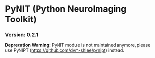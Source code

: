 # PyNIT (Python NeuroImaging Toolkit)
### Version: 0.2.1

**Deprecation Warning:** 
PyNIT module is not maintained anymore, please use PyNIPT (https://github.com/dvm-shlee/pynipt) instead.